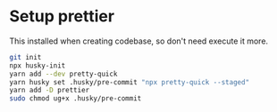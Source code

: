 # Setup prettier

This installed when creating codebase, so don't need execute it more.

```bash
git init
npx husky-init
yarn add --dev pretty-quick
yarn husky set .husky/pre-commit "npx pretty-quick --staged"
yarn add -D prettier
sudo chmod ug+x .husky/pre-commit
```
